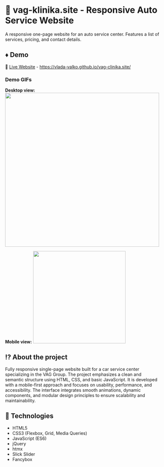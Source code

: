  #  :red_car: vag-klinika.site - Responsive Auto Service Website
A responsive one-page website for an auto service center. Features a list of services,  pricing, and contact details. 
 
 ## :diamonds: Demo
:link:  [Live Website](https://vlada-valko.github.io/vag-clinika.site/) - https://vlada-valko.github.io/vag-clinika.site/
### Demo GIFs
**Desktop view:**  
<img src="./media/demo-desktop.gif" width="500" />

**Mobile view:** 
<img src="./media/demo-mobile.gif" width="300" />

## :interrobang: About the project
Fully responsive single-page website built for a car service center specializing in the VAG Group. The project emphasizes a clean and semantic structure using HTML, CSS, and basic JavaScript. It is developed with a mobile-first approach and focuses on usability, performance, and accessibility. The interface integrates smooth animations, dynamic components, and modular design principles to ensure scalability and maintainability.

## :wrench: Technologies
* HTML5
* CSS3 (Flexbox, Grid, Media Queries)
* JavaScript (ES6)
* jQuery
* htmx 
* Slick Slider
* Fancybox



